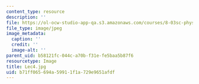 ```yaml
---
content_type: resource
description: ''
file: https://ol-ocw-studio-app-qa.s3.amazonaws.com/courses/8-03sc-physics-iii-vibrations-and-waves-fall-2016/b71ff065694a59911f1a729e9651afdf_Lec4.jpg
file_type: image/jpeg
image_metadata:
  caption: ''
  credit: ''
  image-alt: ''
parent_uid: b58121fc-044c-a70b-f31e-fe5baa5b87f6
resourcetype: Image
title: Lec4.jpg
uid: b71ff065-694a-5991-1f1a-729e9651afdf
---
```

